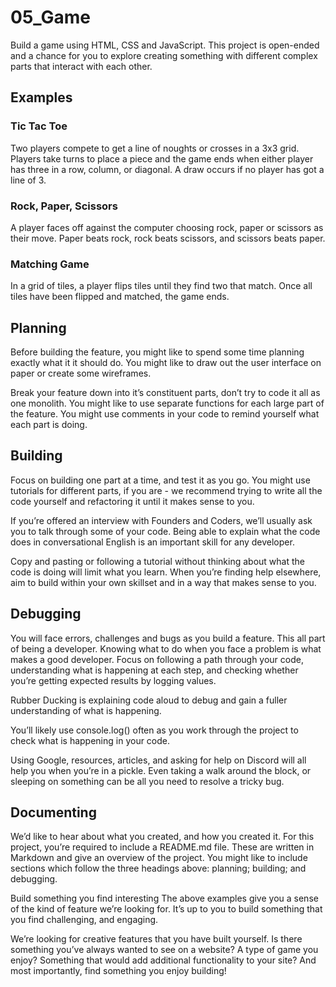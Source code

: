 # 05_Game

Build a game using HTML, CSS and JavaScript. This project is open-ended and a chance for you to explore creating something with different complex parts that interact with each other.

## Examples 
### Tic Tac Toe 
Two players compete to get a line of noughts or crosses in a 3x3 grid. Players take turns to place a piece and the game ends when either player has three in a row, column, or diagonal. A draw occurs if no player has got a line of 3.

### Rock, Paper, Scissors 
A player faces off against the computer choosing rock, paper or scissors as their move. Paper beats rock, rock beats scissors, and scissors beats paper.

### Matching Game 
In a grid of tiles, a player flips tiles until they find two that match. Once all tiles have been flipped and matched, the game ends.

## Planning 
Before building the feature, you might like to spend some time planning exactly what it it should do. You might like to draw out the user interface on paper or create some wireframes.

Break your feature down into it’s constituent parts, don’t try to code it all as one monolith. You might like to use separate functions for each large part of the feature. You might use comments in your code to remind yourself what each part is doing.

## Building 
Focus on building one part at a time, and test it as you go. You might use tutorials for different parts, if you are - we recommend trying to write all the code yourself and refactoring it until it makes sense to you.

If you’re offered an interview with Founders and Coders, we’ll usually ask you to talk through some of your code. Being able to explain what the code does in conversational English is an important skill for any developer.

Copy and pasting or following a tutorial without thinking about what the code is doing will limit what you learn. When you’re finding help elsewhere, aim to build within your own skillset and in a way that makes sense to you.

## Debugging 
You will face errors, challenges and bugs as you build a feature. This all part of being a developer. Knowing what to do when you face a problem is what makes a good developer. Focus on following a path through your code, understanding what is happening at each step, and checking whether you’re getting expected results by logging values.

Rubber Ducking is explaining code aloud to debug and gain a fuller understanding of what is happening.

You’ll likely use console.log() often as you work through the project to check what is happening in your code.

Using Google, resources, articles, and asking for help on Discord will all help you when you’re in a pickle. Even taking a walk around the block, or sleeping on something can be all you need to resolve a tricky bug.

## Documenting 
We’d like to hear about what you created, and how you created it. For this project, you’re required to include a README.md file. These are written in Markdown and give an overview of the project. You might like to include sections which follow the three headings above: planning; building; and debugging.

Build something you find interesting 
The above examples give you a sense of the kind of feature we’re looking for. It’s up to you to build something that you find challenging, and engaging.

We’re looking for creative features that you have built yourself. Is there something you’ve always wanted to see on a website? A type of game you enjoy? Something that would add additional functionality to your site? And most importantly, find something you enjoy building!
